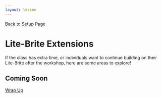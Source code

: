 ```yaml
---
layout: lesson
---
```


<a href="../">Back to Setup Page</a>

# Lite-Brite Extensions

If the class has extra time, or individuals want to continue building on their Lite-Brite after the workshop, here are some areas to explore!

## Coming Soon

<a href="../wrap-up">Wrap Up</a>
